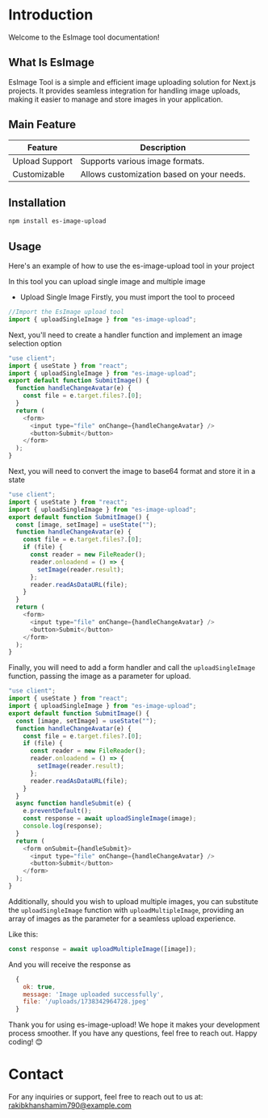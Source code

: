 # Introduction

Welcome to the EsImage tool documentation!

## What Is EsImage

EsImage Tool is a simple and efficient image uploading solution for Next.js projects. It provides seamless integration for handling image uploads, making it easier to manage and store images in your application.

## Main Feature

| Feature        | Description                               |
| -------------- | ----------------------------------------- |
| Upload Support | Supports various image formats.           |
| Customizable   | Allows customization based on your needs. |


## Installation

```bash
npm install es-image-upload
```

## Usage

Here's an example of how to use the es-image-upload tool in your project

In this tool you can upload single image and multiple image

- Upload Single Image
  Firstly, you must import the tool to proceed

```js
//Import the EsImage upload tool
import { uploadSingleImage } from "es-image-upload";
```

Next, you'll need to create a handler function and implement an image selection option

```js
"use client";
import { useState } from "react";
import { uploadSingleImage } from "es-image-upload";
export default function SubmitImage() {
  function handleChangeAvatar(e) {
    const file = e.target.files?.[0];
  }
  return (
    <form>
      <input type="file" onChange={handleChangeAvatar} />
      <button>Submit</button>
    </form>
  );
}
```

Next, you will need to convert the image to base64 format and store it in a state

```js
"use client";
import { useState } from "react";
import { uploadSingleImage } from "es-image-upload";
export default function SubmitImage() {
  const [image, setImage] = useState("");
  function handleChangeAvatar(e) {
    const file = e.target.files?.[0];
    if (file) {
      const reader = new FileReader();
      reader.onloadend = () => {
        setImage(reader.result);
      };
      reader.readAsDataURL(file);
    }
  }
  return (
    <form>
      <input type="file" onChange={handleChangeAvatar} />
      <button>Submit</button>
    </form>
  );
}
```

Finally, you will need to add a form handler and call the `uploadSingleImage` function, passing the image as a parameter for upload.

```js
"use client";
import { useState } from "react";
import { uploadSingleImage } from "es-image-upload";
export default function SubmitImage() {
  const [image, setImage] = useState("");
  function handleChangeAvatar(e) {
    const file = e.target.files?.[0];
    if (file) {
      const reader = new FileReader();
      reader.onloadend = () => {
        setImage(reader.result);
      };
      reader.readAsDataURL(file);
    }
  }
  async function handleSubmit(e) {
    e.preventDefault();
    const response = await uploadSingleImage(image);
    console.log(response);
  }
  return (
    <form onSubmit={handleSubmit}>
      <input type="file" onChange={handleChangeAvatar} />
      <button>Submit</button>
    </form>
  );
}
```

Additionally, should you wish to upload multiple images, you can substitute the `uploadSingleImage` function with `uploadMultipleImage`, providing an array of images as the parameter for a seamless upload experience.

Like this:

```js
const response = await uploadMultipleImage([image]);
```

And you will receive the response as

```js
  {
    ok: true,
    message: 'Image uploaded successfully',
    file: '/uploads/1738342964728.jpeg'
  }
```

Thank you for using es-image-upload! We hope it makes your development process smoother. If you have any questions, feel free to reach out. Happy coding! 😊

# Contact

For any inquiries or support, feel free to reach out to us at: rakibkhanshamim790@example.com
